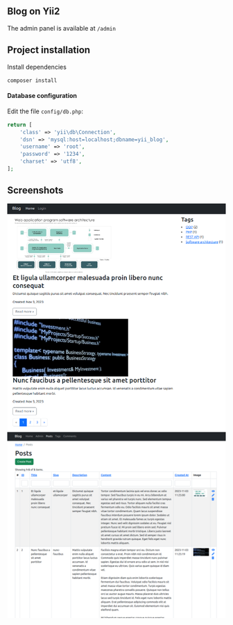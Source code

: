 ## Blog on Yii2

The admin panel is available at `/admin`

Project installation
-------------
Install dependencies

```
composer install
```

#### Database configuration

Edit the file `config/db.php`:

```php
return [
    'class' => 'yii\db\Connection',
    'dsn' => 'mysql:host=localhost;dbname=yii_blog',
    'username' => 'root',
    'password' => '1234',
    'charset' => 'utf8',
];
```

## Screenshots

![Homepage](./docs/screenshots/blog_homepage.png)
![Homepage](./docs/screenshots/blog_admin.png)
